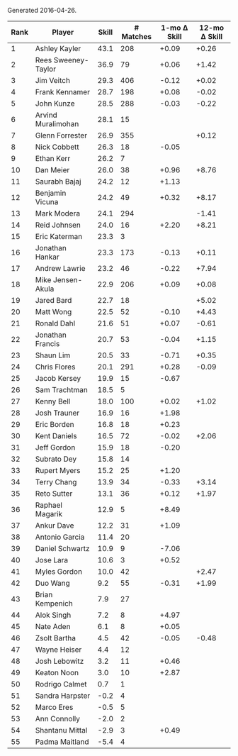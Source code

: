 Generated 2016-04-26.

| Rank | Player              | Skill | # Matches | 1-mo Δ Skill | 12-mo Δ Skill |
|------|---------------------|-------|-----------|--------------|---------------|
|    1 | Ashley Kayler       |  43.1 |       208 |        +0.09 |         +0.26 |
|    2 | Rees Sweeney-Taylor |  36.9 |        79 |        +0.06 |         +1.42 |
|    3 | Jim Veitch          |  29.3 |       406 |        -0.12 |         +0.02 |
|    4 | Frank Kennamer      |  28.7 |       198 |        +0.08 |         -0.02 |
|    5 | John Kunze          |  28.5 |       288 |        -0.03 |         -0.22 |
|    6 | Arvind Muralimohan  |  28.1 |        15 |              |               |
|    7 | Glenn Forrester     |  26.9 |       355 |              |         +0.12 |
|    8 | Nick Cobbett        |  26.3 |        18 |        -0.05 |               |
|    9 | Ethan Kerr          |  26.2 |         7 |              |               |
|   10 | Dan Meier           |  26.0 |        38 |        +0.96 |         +8.76 |
|   11 | Saurabh Bajaj       |  24.2 |        12 |        +1.13 |               |
|   12 | Benjamin Vicuna     |  24.2 |        49 |        +0.32 |         +8.17 |
|   13 | Mark Modera         |  24.1 |       294 |              |         -1.41 |
|   14 | Reid Johnsen        |  24.0 |        16 |        +2.20 |         +8.21 |
|   15 | Eric Katerman       |  23.3 |         3 |              |               |
|   16 | Jonathan Hankar     |  23.3 |       173 |        -0.13 |         +0.11 |
|   17 | Andrew Lawrie       |  23.2 |        46 |        -0.22 |         +7.94 |
|   18 | Mike Jensen-Akula   |  22.9 |       206 |        +0.09 |         +0.08 |
|   19 | Jared Bard          |  22.7 |        18 |              |         +5.02 |
|   20 | Matt Wong           |  22.5 |        52 |        -0.10 |         +4.43 |
|   21 | Ronald Dahl         |  21.6 |        51 |        +0.07 |         -0.61 |
|   22 | Jonathan Francis    |  20.7 |        53 |        -0.04 |         +1.15 |
|   23 | Shaun Lim           |  20.5 |        33 |        -0.71 |         +0.35 |
|   24 | Chris Flores        |  20.1 |       291 |        +0.28 |         -0.09 |
|   25 | Jacob Kersey        |  19.9 |        15 |        -0.67 |               |
|   26 | Sam Trachtman       |  18.5 |         5 |              |               |
|   27 | Kenny Bell          |  18.0 |       100 |        +0.02 |         +1.02 |
|   28 | Josh Trauner        |  16.9 |        16 |        +1.98 |               |
|   29 | Eric Borden         |  16.8 |        18 |        +0.23 |               |
|   30 | Kent Daniels        |  16.5 |        72 |        -0.02 |         +2.06 |
|   31 | Jeff Gordon         |  15.9 |        18 |        -0.20 |               |
|   32 | Subrato Dey         |  15.8 |        14 |              |               |
|   33 | Rupert Myers        |  15.2 |        25 |        +1.20 |               |
|   34 | Terry Chang         |  13.9 |        34 |        -0.33 |         +3.14 |
|   35 | Reto Sutter         |  13.1 |        36 |        +0.12 |         +1.97 |
|   36 | Raphael Magarik     |  12.9 |         5 |        +8.49 |               |
|   37 | Ankur Dave          |  12.2 |        31 |        +1.09 |               |
|   38 | Antonio Garcia      |  11.4 |        20 |              |               |
|   39 | Daniel Schwartz     |  10.9 |         9 |        -7.06 |               |
|   40 | Jose Lara           |  10.6 |         3 |        +0.52 |               |
|   41 | Myles Gordon        |  10.0 |        42 |              |         +2.47 |
|   42 | Duo Wang            |   9.2 |        55 |        -0.31 |         +1.99 |
|   43 | Brian Kempenich     |   7.9 |        27 |              |               |
|   44 | Alok Singh          |   7.2 |         8 |        +4.97 |               |
|   45 | Nate Aden           |   6.1 |         8 |        +0.05 |               |
|   46 | Zsolt Bartha        |   4.5 |        42 |        -0.05 |         -0.48 |
|   47 | Wayne Heiser        |   4.4 |        12 |              |               |
|   48 | Josh Lebowitz       |   3.2 |        11 |        +0.46 |               |
|   49 | Keaton Noon         |   3.0 |        10 |        +2.87 |               |
|   50 | Rodrigo Calmet      |   0.7 |         1 |              |               |
|   51 | Sandra Harpster     |  -0.2 |         4 |              |               |
|   52 | Marco Eres          |  -0.5 |         5 |              |               |
|   53 | Ann Connolly        |  -2.0 |         2 |              |               |
|   54 | Shantanu Mittal     |  -2.9 |         3 |        +0.49 |               |
|   55 | Padma Maitland      |  -5.4 |         4 |              |               |